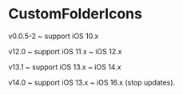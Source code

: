 # CustomFolderIcons

v0.0.5-2 ~ support iOS 10.x

v12.0 ~ support iOS 11.x ~ iOS 12.x

v13.1 ~ support iOS 13.x ~ iOS 14.x

v14.0 ~ support iOS 13.x ~ iOS 16.x (stop updates).

